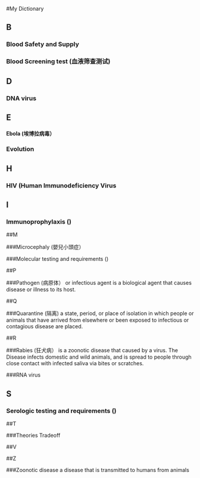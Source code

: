 #My Dictionary

## B 

### Blood Safety and Supply

### Blood Screening test (血液筛查测试)

## D

### DNA virus

## E

#### Ebola (埃博拉病毒）

### Evolution

## H

### HIV (Human Immunodeficiency Virus  

## I 
### Immunoprophylaxis ()

##M

###Microcephaly (嬰兒小頭症）

###Molecular testing and requirements ()

##P

###Pathogen (病原体）
or infectious agent is a biological agent that causes disease or illness to its host.

##Q

###Quarantine (隔离)
a state, period, or place of isolation in which people or animals that have arrived from elsewhere or been exposed to infectious or contagious disease are placed.

##R

###Rabies (狂犬病）
is a zoonotic disease that caused by a virus. The Disease infects domestic and wild animals, and is spread to people through close contact with infected saliva via bites or scratches.

###RNA virus

## S

### Serologic testing and requirements ()

##T

###Theories
Tradeoff

##V

##Z

###Zoonotic disease
a disease that is transmitted to humans from animals
